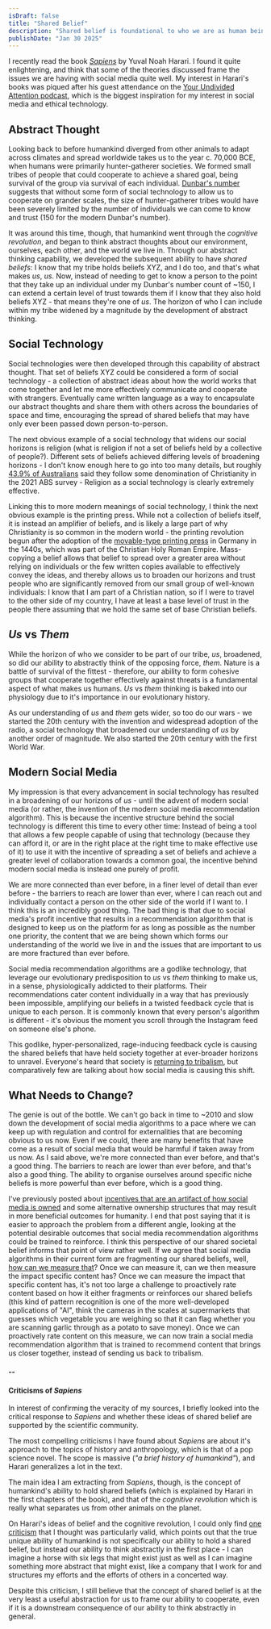 ```yaml
---
isDraft: false
title: "Shared Belief"
description: "Shared belief is foundational to who we are as human beings, and social media is fracturing it"
publishDate: "Jan 30 2025"
---
```

I recently read the book [_Sapiens_](https://en.wikipedia.org/wiki/Sapiens:_A_Brief_History_of_Humankind) by Yuval Noah Harari. I found it quite enlightening, and think that some of the theories discussed frame the issues we are having with social media quite well. My interest in Harari's books was piqued after his guest attendance on the [Your Undivided Attention podcast](https://www.humanetech.com/podcast/28-two-million-years-in-two-hours-a-conversation-with-yuval-noah-harari), which is the biggest inspiration for my interest in social media and ethical technology.

## Abstract Thought
Looking back to before humankind diverged from other animals to adapt across climates and spread worldwide takes us to the year c. 70,000 BCE, when humans were primarily hunter-gatherer societies. We formed small tribes of people that could cooperate to achieve a shared goal, being survival of the group via survival of each individual. [Dunbar's number](https://en.wikipedia.org/wiki/Dunbar%27s_number) suggests that without some form of social technology to allow us to cooperate on grander scales, the size of hunter-gatherer tribes would have been severely limited by the number of individuals we can come to know and trust (150 for the modern Dunbar's number).

It was around this time, though, that humankind went through the _cognitive revolution_, and began to think abstract thoughts about our environment, ourselves, each other, and the world we live in. Through our abstract thinking capability, we developed the subsequent ability to have _shared beliefs_: I know that my tribe holds beliefs XYZ, and I do too, and that's what makes _us_, _us_. Now, instead of needing to get to know a person to the point that they take up an individual under my Dunbar's number count of ~150, I can extend a certain level of trust towards them if I know that they also hold beliefs XYZ - that means they're one of _us_. The horizon of who I can include within my tribe widened by a magnitude by the development of abstract thinking.

## Social Technology
Social technologies were then developed through this capability of abstract thought. That set of beliefs XYZ could be considered a form of social technology - a collection of abstract ideas about how the world works that come together and let me more effectively communicate and cooperate with strangers. Eventually came written language as a way to encapsulate our abstract thoughts and share them with others across the boundaries of space and time, encouraging the spread of shared beliefs that may have only ever been passed down person-to-person.

The next obvious example of a social technology that widens our social horizons is religion (what is religion if not a set of beliefs held by a collective of people?). Different sets of beliefs achieved differing levels of broadening horizons - I don't know enough here to go into too many details, but roughly [43.9% of Australians](https://www.abs.gov.au/articles/religious-affiliation-australia) said they follow some denomination of Christianity in the 2021 ABS survey - Religion as a social technology is clearly extremely effective.

Linking this to more modern meanings of social technology, I think the next obvious example is the printing press. While not a collection of beliefs itself, it is instead an amplifier of beliefs, and is likely a large part of why Christianity is so common in the modern world - the printing revolution begun after the adoption of the [movable-type printing press](https://en.wikipedia.org/wiki/Movable_type) in Germany in the 1440s, which was part of the Christian Holy Roman Empire. Mass-copying a belief allows that belief to spread over a greater area without relying on individuals or the few written copies available to effectively convey the ideas, and thereby allows us to broaden our horizons and trust people who are significantly removed from our small group of well-known individuals: I know that I am part of a Christian nation, so if I were to travel to the other side of my country, I have at least a base level of trust in the people there assuming that we hold the same set of base Christian beliefs.

## _Us_ vs _Them_
While the horizon of who we consider to be part of our tribe, _us_, broadened, so did our ability to abstractly think of the opposing force, _them_. Nature is a battle of survival of the fittest - therefore, our ability to form cohesive groups that cooperate together effectively against threats is a fundamental aspect of what makes us humans. _Us_ vs _them_ thinking is baked into our physiology due to it's importance in our evolutionary history.

As our understanding of _us_ and _them_ gets wider, so too do our wars - we started the 20th century with the invention and widespread adoption of the radio, a social technology that broadened our understanding of _us_ by another order of magnitude. We also started the 20th century with the first World War.

## Modern Social Media
My impression is that every advancement in social technology has resulted in a broadening of our horizons of _us_ - until the advent of modern social media (or rather, the invention of the modern social media recommendation algorithm). This is because the incentive structure behind the social technology is different this time to every other time: Instead of being a tool that allows a few people capable of using that technology (because they can afford it, or are in the right place at the right time to make effective use of it) to use it with the incentive of spreading a set of beliefs and achieve a greater level of collaboration towards a common goal, the incentive behind modern social media is instead one purely of profit.

We are more connected than ever before, in a finer level of detail than ever before - the barriers to reach are lower than ever, where I can reach out and individually contact a person on the other side of the world if I want to. I think this is an incredibly good thing. The bad thing is that due to social media's profit incentive that results in a recommendation algorithm that is designed to keep us on the platform for as long as possible as the number one priority, the content that we are being shown which forms our understanding of the world we live in and the issues that are important to us are more fractured than ever before.

Social media recommendation algorithms are a godlike technology, that leverage our evolutionary predisposition to _us_ vs _them_ thinking to make us, in a sense, physiologically addicted to their platforms. Their recommendations cater content individually in a way that has previously been impossible, amplifying our beliefs in a twisted feedback cycle that is unique to each person. It is commonly known that every person's algorithm is different - it's obvious the moment you scroll through the Instagram feed on someone else's phone.

This godlike, hyper-personalized, rage-inducing feedback cycle is causing the shared beliefs that have held society together at ever-broader horizons to unravel. Everyone's heard that society is [returning to tribalism](https://www.theguardian.com/world/2023/oct/29/us-support-divided-israel-palestine-gaza-war), but comparatively few are talking about how social media is causing this shift.

## What Needs to Change?
The genie is out of the bottle. We can't go back in time to ~2010 and slow down the development of social media algorithms to a pace where we can keep up with regulation and control for externalities that are becoming obvious to us now. Even if we could, there are many benefits that have come as a result of social media that would be harmful if taken away from us now. As I said above, we're more connected than ever before, and that's a good thing. The barriers to reach are lower than ever before, and that's also a good thing. The ability to organise ourselves around specific niche beliefs is more powerful than ever before, which is a good thing.

I've previously posted about [incentives that are an artifact of how social media is owned](/posts/social-media-and-incentives) and some alternative ownership structures that may result in more beneficial outcomes for humanity. I end that post saying that it is easier to approach the problem from a different angle, looking at the potential desirable outcomes that social media recommendation algorithms could be trained to reinforce. I think this perspective of our shared societal belief informs that point of view rather well. If we agree that social media algorithms in their current form are fragmenting our shared beliefs, well, [how can we measure that](https://perceptiongap.us/)? Once we can measure it, can we then measure the impact specific content has? Once we can measure the impact that specific content has, it's not too large a challenge to proactively rate content based on how it either fragments or reinforces our shared beliefs (this kind of pattern recognition is one of the more well-developed applications of "AI", think the cameras in the scales at supermarkets that guesses which vegetable you are weighing so that it can flag whether you are scanning garlic through as a potato to save money). Once we can proactively rate content on this measure, we can now train a social media recommendation algorithm that is trained to recommend content that brings us closer together, instead of sending us back to tribalism.

#### --

#### Criticisms of _Sapiens_
In interest of confirming the veracity of my sources, I briefly looked into the critical response to _Sapiens_ and whether these ideas of shared belief are supported by the scientific community.

The most compelling criticisms I have found about _Sapiens_ are about it's approach to the topics of history and anthropology, which is that of a pop science novel. The scope is massive (_"a brief history of humankind"_), and Harari generalizes a lot in the text.

The main idea I am extracting from _Sapiens_, though, is the concept of humankind's ability to hold shared beliefs (which is explained by Harari in the first chapters of the book), and that of the _cognitive revolution_ which is really what separates us from other animals on the planet.

On Harari's ideas of belief and the cognitive revolution, I could only find [one criticism](https://www.reddit.com/r/AskAnthropology/comments/i7v3ab/what_is_the_professionalexpert_consensus_on/g16rs8n/) that I thought was particularly valid, which points out that the true unique ability of humankind is not specifically our ability to hold a shared belief, but instead our ability to think abstractly in the first place - I can imagine a horse with six legs that might exist just as well as I can imagine something more abstract that might exist, like a company that I work for and structures my efforts and the efforts of others in a concerted way.

Despite this criticism, I still believe that the concept of shared belief is at the very least a useful abstraction for us to frame our ability to cooperate, even if it is a downstream consequence of our ability to think abstractly in general.
